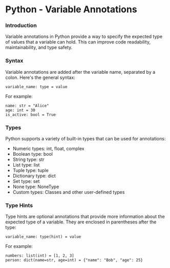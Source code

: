 # Python - Variable Annotations

### Introduction
Variable annotations in Python provide a way to specify the expected type of values that a variable can hold. This can improve code readability, maintainability, and type safety.

### Syntax
Variable annotations are added after the variable name, separated by a colon. Here's the general syntax:

```
variable_name: type = value
```

For example:
```
name: str = "Alice"
age: int = 30
is_active: bool = True
```
### Types
Python supports a variety of built-in types that can be used for annotations:
* Numeric types: int, float, complex
* Boolean type: bool
* String type: str
* List type: list
* Tuple type: tuple
* Dictionary type: dict
* Set type: set
* None type: NoneType
* Custom types: Classes and other user-defined types

### Type Hints
Type hints are optional annotations that provide more information about the expected type of a variable. They are enclosed in parentheses after the type:
```
variable_name: type(hint) = value
```

For example:
```
numbers: list(int) = [1, 2, 3]
person: dict(name=str, age=int) = {"name": "Bob", "age": 25}
```
